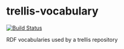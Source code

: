 # trellis-vocabulary

[![Build Status](https://travis-ci.org/acoburn/trellis-vocabulary.png?branch=master)](https://travis-ci.org/acoburn/trellis-vocabulary)

RDF vocabularies used by a trellis repository
